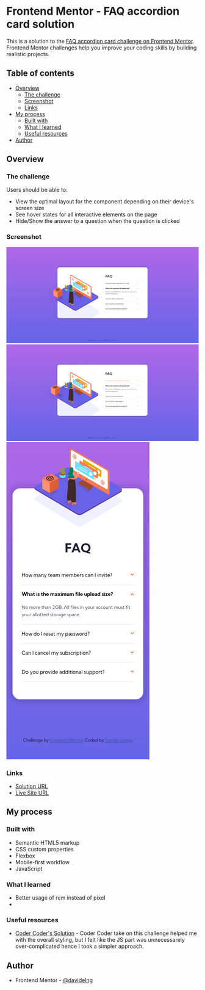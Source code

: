 # Frontend Mentor - FAQ accordion card solution

This is a solution to the [FAQ accordion card challenge on Frontend Mentor](https://www.frontendmentor.io/challenges/faq-accordion-card-XlyjD0Oam). Frontend Mentor challenges help you improve your coding skills by building realistic projects. 

## Table of contents

- [Overview](#overview)
  - [The challenge](#the-challenge)
  - [Screenshot](#screenshot)
  - [Links](#links)
- [My process](#my-process)
  - [Built with](#built-with)
  - [What I learned](#what-i-learned)
  - [Useful resources](#useful-resources)
- [Author](#author)

## Overview

### The challenge

Users should be able to:

- View the optimal layout for the component depending on their device's screen size
- See hover states for all interactive elements on the page
- Hide/Show the answer to a question when the question is clicked

### Screenshot

![](screenshot/desktop.png)
![](screenshot/hover-state.png)
![](screenshot/mobile.png)

### Links

- [Solution URL](https://your-solution-url.com)
- [Live Site URL](https://your-live-site-url.com)

## My process

### Built with

- Semantic HTML5 markup
- CSS custom properties
- Flexbox
- Mobile-first workflow
- JavaScript

### What I learned

- Better usage of rem instead of pixel
- 

### Useful resources

- [Coder Coder's Solution](https://www.youtube.com/watch?v=FboXxLxg8eo) - Coder Coder take on this challenge helped me with the overall styling, but I felt like the JS part was unnecessarely over-complicated hence I took a simpler approach.

## Author

- Frontend Mentor - [@davidelng](https://www.frontendmentor.io/profile/davidelng)
